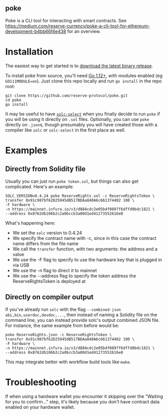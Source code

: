 poke
---

Poke is a CLI tool for interacting with smart contracts. See https://medium.com/reserve-currency/poke-a-cli-tool-for-ethereum-development-b4bb66f4e438 for an overview. 

# Installation

The easiest way to get started is to [download the latest binary release](https://dl.equinox.io/reserve-protocol/poke/stable). 

To install poke from source, you'll need [Go 1.12+](https://golang.org/dl/), with modules enabled (eg `GO111MODULE=on`). Just clone this repo locally and run `go install` in the repo root:

    git clone https://github.com/reserve-protocol/poke.git
    cd poke
    go install

It may be useful to have [`solc-select`](https://github.com/crytic/solc-select) when you finally decide to run `poke` if you will be using it directly on `.sol` files. Optionally, you can use `poke` directly on `.json`s, though presumably you will have created those with a compiler like `solc` or `solc-select` in the first place as well.  

# Examples

## Directly from Solidity file
Usually you can just run `poke token.sol`, but things can also get complicated. Here's an example:

    SOLC_VERSION=0.4.24 poke ReserveRights.sol -c ReserveRightsToken \
    transfer 0x91c987bf62D25945dB517BDAa840A6c661374402 100 \
    -F hardware \
    -n https://mainnet.infura.io/v3/d884cdc2e05b4f0897f6dffd0bdc1821 \
    --address 0x8762db106b2c2a0bccb3a80d1ed41273552616e8

What's happening here:
- We set the `solc` version to 0.4.24
- We specify the contract name with -c, since in this case the contract name differs from the file name
- We call the `transfer` function, with two arguments: the address and a value
- We use the -F flag to specify to use the hardware key that is plugged in via USB
- We use the -n flag to direct it to mainnet
- We use the --address flag to specify the token address the ReserveRightsToken is deployed at

## Directly on compiler output
If you've already run `solc` with the flag `--combined-json abi,bin,userdoc,devdoc,...`, then instead of naming a Solidity file on the command line, you can instead provide solc's output combined JSON file. For instance, the same example from before would be:

    poke ReserveRights.json -c ReserveRightsToken \
    transfer 0x91c987bf62D25945dB517BDAa840A6c661374402 100 \
    -F hardware \
    -n https://mainnet.infura.io/v3/d884cdc2e05b4f0897f6dffd0bdc1821 \
    --address 0x8762db106b2c2a0bccb3a80d1ed41273552616e8

This may integrate better with workflow build tools like `make`.

# Troubleshooting

If when using a hardware wallet you encounter it skipping over the "Waiting for you to confirm..." step, it's likely because you don't have contract data enabled on your hardware wallet. 
